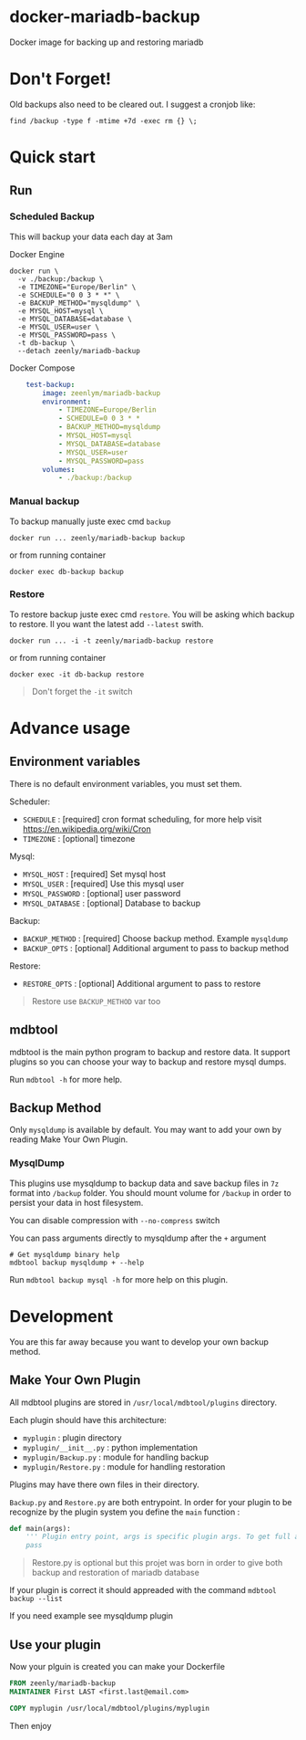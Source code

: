 # docker-mariadb-backup
Docker image for backing up and restoring mariadb

# Don't Forget!

Old backups also need to be cleared out. I suggest a cronjob like:
```
find /backup -type f -mtime +7d -exec rm {} \;
```

# Quick start
## Run
### Scheduled Backup

This will backup your data each day at 3am

Docker Engine
```
docker run \
  -v ./backup:/backup \
  -e TIMEZONE="Europe/Berlin" \
  -e SCHEDULE="0 0 3 * *" \
  -e BACKUP_METHOD="mysqldump" \
  -e MYSQL_HOST=mysql \
  -e MYSQL_DATABASE=database \
  -e MYSQL_USER=user \
  -e MYSQL_PASSWORD=pass \
  -t db-backup \
  --detach zeenly/mariadb-backup
```

Docker Compose
```yaml
    test-backup:
        image: zeenlym/mariadb-backup
        environment:
            - TIMEZONE=Europe/Berlin
            - SCHEDULE=0 0 3 * *
            - BACKUP_METHOD=mysqldump
            - MYSQL_HOST=mysql
            - MYSQL_DATABASE=database
            - MYSQL_USER=user
            - MYSQL_PASSWORD=pass
        volumes:
            - ./backup:/backup
```

### Manual backup

To backup manually juste exec cmd `backup`

```
docker run ... zeenly/mariadb-backup backup
```

or from running container

```
docker exec db-backup backup
```

### Restore

To restore backup juste exec cmd `restore`. You will be asking which backup to restore. Il you want the latest add `--latest` swith.

```
docker run ... -i -t zeenly/mariadb-backup restore
```

or from running container

```
docker exec -it db-backup restore
```

> Don't forget the `-it` switch

# Advance usage
## Environment variables
There is no default environment variables, you must set them.

Scheduler:
 - `SCHEDULE` : [required] cron format scheduling, for more help visit https://en.wikipedia.org/wiki/Cron
 - `TIMEZONE` : [optional] timezone

Mysql:
 - `MYSQL_HOST`     : [required] Set mysql host
 - `MYSQL_USER`     : [required] Use this mysql user
 - `MYSQL_PASSWORD` : [optional] user password
 - `MYSQL_DATABASE` : [optional] Database to backup

Backup:
 - `BACKUP_METHOD`  : [required] Choose backup method. Example `mysqldump`
 - `BACKUP_OPTS`    : [optional] Additional argument to pass to backup method

Restore:
 - `RESTORE_OPTS`   : [optional] Additional argument to pass to restore
> Restore use `BACKUP_METHOD` var too

## mdbtool
mdbtool is the main python program to backup and restore data. It support plugins so you can choose your way to backup and restore mysql dumps.

Run `mdbtool -h` for more help.

## Backup Method
Only `mysqldump` is available by default. You may want to add your own by reading Make Your Own Plugin.

### MysqlDump
This plugins use mysqldump to backup data and save backup files in `7z` format into `/backup` folder. You should mount volume for `/backup` in order to persist your data in host filesystem.

You can disable compression with `--no-compress` switch

You can pass arguments directly to mysqldump after the `+` argument
```
# Get mysqldump binary help
mdbtool backup mysqldump + --help
```

Run `mdbtool backup mysql -h` for more help on this plugin.

# Development
You are this far away because you want to develop your own backup method.

## Make Your Own Plugin
All mdbtool plugins are stored in `/usr/local/mdbtool/plugins` directory.

Each plugin should have this architecture:
 - `myplugin` : plugin directory
 - `myplugin/__init__.py` : python implementation
 - `myplugin/Backup.py` : module for handling backup
 - `myplugin/Restore.py` : module for handling restoration

Plugins may have there own files in their directory.

`Backup.py` and `Restore.py` are both entrypoint. In order for your plugin to be recognize by the plugin system you define the `main` function :
```python
def main(args):
    ''' Plugin entry point, args is specific plugin args. To get full args use sys.argv.
    pass
```

> Restore.py is optional but this projet was born in order to give both backup and restoration of mariadb database

If your plugin is correct it should appreaded with the command `mdbtool backup --list`

If you need example see mysqldump plugin

## Use your plugin
Now your plguin is created you can make your Dockerfile

```Dockerfile
FROM zeenly/mariadb-backup
MAINTAINER First LAST <first.last@email.com>

COPY myplugin /usr/local/mdbtool/plugins/myplugin
```

Then enjoy
